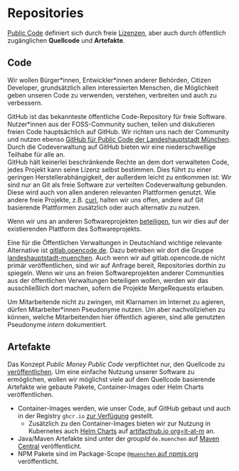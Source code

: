 # Repositories

[Public Code](publish.html) definiert sich durch freie [Lizenzen](licenses.html), aber auch durch öffentlich zugänglichen  __Quellcode__ und __Artefakte__.


## Code

Wir wollen Bürger\*innen, Entwickler\*innen anderer Behörden, Citizen Developer, grundsätzlich allen interessierten Menschen, die Möglichkeit geben unseren Code zu verwenden, verstehen, verbreiten und auch zu verbessern.

GitHub ist das bekannteste öffentliche Code-Repository für freie Software.
Nutzer\*innen aus der FOSS-Community suchen, teilen und diskutieren freien Code hauptsächlich auf GitHub.
Wir richten uns nach der Community und nutzen ebenso [GitHub für Public Code der Landeshauptstadt München](https://github.com/it-at-m/).
Durch die Codeverwaltung auf GitHub bieten wir eine niederschwellige Teilhabe für alle an.  
GitHub hält keinerlei beschränkende Rechte an dem dort verwalteten Code, jedes Projekt kann seine Lizenz selbst bestimmen.
Dies führt zu einer geringen Herstellerabhängigkeit, der außerdem leicht zu entkommen ist:
Wir sind nur an Git als freie Software zur verteilten Codeverwaltung gebunden.
Diese wird auch von allen anderen relevanten Plattformen genutzt.
Wie andere freie Projekte, z.B. [curl](https://daniel.haxx.se/blog/2021/01/28/what-if-github-is-the-devil/), halten wir uns offen, andere auf Git basierende Plattformen zusätzlich oder auch alternativ zu nutzen.

Wenn wir uns an anderen Softwareprojekten [beteiligen](./improve.html#code-contributions), tun wir dies auf der existierenden Plattform des Softwareprojekts.

Eine für die Öffentlichen Verwaltungen in Deutschland wichtige relevante Alternative ist [gitlab.opencode.de](https://gitlab.opencode.de).
Dazu betreiben wir dort die Gruppe [landeshauptstadt-muenchen](https://gitlab.opencode.de/groups/landeshauptstadt-muenchen).
Auch wenn wir auf gitlab.opencode.de nicht primär veröffentlichen, sind wir auf Anfrage bereit, Repositories dorthin zu spiegeln. 
Wenn wir uns an freien Softwareprojekten anderer Communities aus der öffentlichen Verwaltungen beteiligen wollen, werden wir das ausschließlich dort machen, sofern die Projekte MergeRequests erlauben.

Um Mitarbeitende nicht zu zwingen, mit Klarnamen im Internet zu agieren, dürfen Mitarbeiter\*innen Pseudonyme nutzen.
Um aber nachvollziehen zu können, welche Mitarbeitenden hier öffentlich agieren, sind alle genutzten Pseudonyme _intern_ dokumentiert.

## Artefakte

Das Konzept _Public Money Public Code_ verpflichtet nur, den Quellcode zu [veröffentlichen](./publish.html).
Um eine einfache Nutzung unserer Software zu ermöglichen, wollen wir möglichst viele auf dem Quellcode basierende Artefakte wie gebaute Pakete, Container-Images oder Helm Charts veröffentlichen.

* Container-Images werden, wie unser Code, auf GitHub gebaut und auch in der Registry `ghcr.io` [zur Verfügung](https://github.com/orgs/it-at-m/packages) gestellt.
  * Zusätzlich zu den Container-Images bieten wir zur Nutzung in Kubernetes auch [Helm Charts](https://github.com/it-at-m/helm-charts) auf [artifacthub.io org=it-at-m](https://artifacthub.io/packages/search?org=it-at-m) an.
* Java/Maven Artefakte sind unter der _groupId_ `de.muenchen` auf [Maven Central](https://central.sonatype.com/search?q=de.muenchen) veröffentlicht.
* NPM Pakete sind im Package-Scope [`@muenchen` auf npmjs.org](https://www.npmjs.com/search?q=%40muenchen) veröffentlicht.

